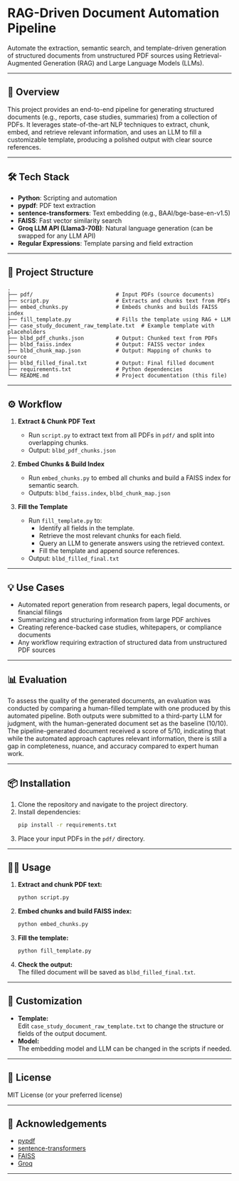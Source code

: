 # RAG-Driven Document Automation Pipeline

Automate the extraction, semantic search, and template-driven generation of structured documents from unstructured PDF sources using Retrieval-Augmented Generation (RAG) and Large Language Models (LLMs).

---

## 🚀 Overview

This project provides an end-to-end pipeline for generating structured documents (e.g., reports, case studies, summaries) from a collection of PDFs. It leverages state-of-the-art NLP techniques to extract, chunk, embed, and retrieve relevant information, and uses an LLM to fill a customizable template, producing a polished output with clear source references.

---

## 🛠️ Tech Stack

- **Python**: Scripting and automation
- **pypdf**: PDF text extraction
- **sentence-transformers**: Text embedding (e.g., BAAI/bge-base-en-v1.5)
- **FAISS**: Fast vector similarity search
- **Groq LLM API (Llama3-70B)**: Natural language generation (can be swapped for any LLM API)
- **Regular Expressions**: Template parsing and field extraction

---

## 📂 Project Structure

```
.
├── pdf/                          # Input PDFs (source documents)
├── script.py                     # Extracts and chunks text from PDFs
├── embed_chunks.py               # Embeds chunks and builds FAISS index
├── fill_template.py              # Fills the template using RAG + LLM
├── case_study_document_raw_template.txt  # Example template with placeholders
├── blbd_pdf_chunks.json          # Output: Chunked text from PDFs
├── blbd_faiss.index              # Output: FAISS vector index
├── blbd_chunk_map.json           # Output: Mapping of chunks to source
├── blbd_filled_final.txt         # Output: Final filled document
├── requirements.txt              # Python dependencies
└── README.md                     # Project documentation (this file)
```

---

## ⚙️ Workflow

1. **Extract & Chunk PDF Text**
   - Run `script.py` to extract text from all PDFs in `pdf/` and split into overlapping chunks.
   - Output: `blbd_pdf_chunks.json`

2. **Embed Chunks & Build Index**
   - Run `embed_chunks.py` to embed all chunks and build a FAISS index for semantic search.
   - Outputs: `blbd_faiss.index`, `blbd_chunk_map.json`

3. **Fill the Template**
   - Run `fill_template.py` to:
     - Identify all fields in the template.
     - Retrieve the most relevant chunks for each field.
     - Query an LLM to generate answers using the retrieved context.
     - Fill the template and append source references.
   - Output: `blbd_filled_final.txt`

---

## 💡 Use Cases

- Automated report generation from research papers, legal documents, or financial filings
- Summarizing and structuring information from large PDF archives
- Creating reference-backed case studies, whitepapers, or compliance documents
- Any workflow requiring extraction of structured data from unstructured PDF sources

---

## 📊 Evaluation

To assess the quality of the generated documents, an evaluation was conducted by comparing a human-filled template with one produced by this automated pipeline. Both outputs were submitted to a third-party LLM for judgment, with the human-generated document set as the baseline (10/10). The pipeline-generated document received a score of 5/10, indicating that while the automated approach captures relevant information, there is still a gap in completeness, nuance, and accuracy compared to expert human work.

---

## 📦 Installation

1. Clone the repository and navigate to the project directory.
2. Install dependencies:
   ```bash
   pip install -r requirements.txt
   ```
3. Place your input PDFs in the `pdf/` directory.

---

## 🏃‍♂️ Usage

1. **Extract and chunk PDF text:**
   ```bash
   python script.py
   ```
2. **Embed chunks and build FAISS index:**
   ```bash
   python embed_chunks.py
   ```
3. **Fill the template:**
   ```bash
   python fill_template.py
   ```
4. **Check the output:**  
   The filled document will be saved as `blbd_filled_final.txt`.

---

## 📝 Customization

- **Template:**  
  Edit `case_study_document_raw_template.txt` to change the structure or fields of the output document.
- **Model:**  
  The embedding model and LLM can be changed in the scripts if needed.

---

## 📄 License

MIT License (or your preferred license)

---

## 🙏 Acknowledgements

- [pypdf](https://pypdf.readthedocs.io/)
- [sentence-transformers](https://www.sbert.net/)
- [FAISS](https://faiss.ai/)
- [Groq](https://groq.com/)

---
